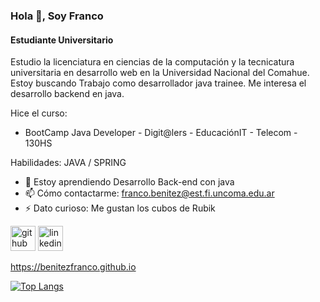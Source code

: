 ### Hola 👋, Soy Franco
#### Estudiante Universitario

Estudio la licenciatura en ciencias de la computación y la tecnicatura universitaria en desarrollo web en la Universidad Nacional del Comahue.
Estoy buscando Trabajo como desarrollador java trainee.
Me interesa el desarrollo backend en java.

Hice el curso:
 - BootCamp Java Developer - Digit@lers - EducaciónIT - Telecom - 130HS

Habilidades: JAVA / SPRING 

- 🌱 Estoy aprendiendo Desarrollo Back-end con java 
- 📫 Cómo contactarme: franco.benitez@est.fi.uncoma.edu.ar 
- ⚡ Dato curioso: Me gustan los cubos de Rubik 


[<img src='https://cdn.jsdelivr.net/npm/simple-icons@3.0.1/icons/github.svg' alt='github' height='40'>](https://github.com/BenitezFranco)  [<img src='https://cdn.jsdelivr.net/npm/simple-icons@3.0.1/icons/linkedin.svg' alt='linkedin' height='40'>](https://www.linkedin.com/in/franco-benitez-579268259/)  

https://benitezfranco.github.io

[![Top Langs](https://github-readme-stats.vercel.app/api/top-langs/?username=BenitezFranco)](https://github.com/anuraghazra/github-readme-stats)



